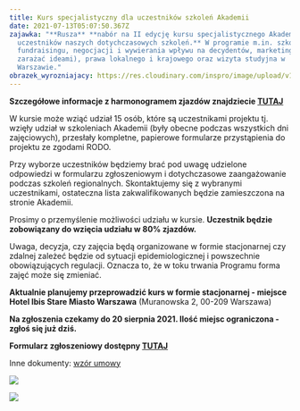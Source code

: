 ```yaml
---
title: Kurs specjalistyczny dla uczestników szkoleń Akademii
date: 2021-07-13T05:07:50.367Z
zajawka: "**Rusza** **nabór na II edycję kursu specjalistycznego Akademii dla
  uczestników naszych dotychczasowych szkoleń.** W programie m.in. szkolenia z
  fundraisingu, negocjacji i wywierania wpływu na decydentów, marketingu (jak
  zarażać ideami), prawa lokalnego i krajowego oraz wizyta studyjna w
  Warszawie."
obrazek_wyrozniajacy: https://res.cloudinary.com/inspro/image/upload/v1626156143/aiso/Zdj%C4%99cia%20szkolenia/1_kurs.jpg
---
```

**Szczegółowe informacje z harmonogramem zjazdów znajdziecie [TUTAJ](https://res.cloudinary.com/inspro/image/upload/v1626153138/aiso/Zdj%C4%99cia%20szkolenia/kurs-specjalistyczny-II-edycja-2021-07-08.pdf)** 

W kursie może wziąć udział 15 osób,  które są uczestnikami projektu tj. wzięły udział w szkoleniach Akademii (były obecne podczas wszystkich dni zajęciowych), przesłały kompletne, papierowe formularze przystąpienia do projektu ze zgodami RODO.  

Przy wyborze uczestników będziemy brać pod uwagę udzielone odpowiedzi w formularzu zgłoszeniowym i dotychczasowe zaangażowanie podczas szkoleń regionalnych. Skontaktujemy się z wybranymi uczestnikami, ostateczna lista zakwalifikowanych będzie zamieszczona na stronie Akademii.

Prosimy o przemyślenie możliwości udziału w kursie. **Uczestnik będzie zobowiązany do wzięcia udziału w 80% zjazdów.** 

Uwaga, decyzja, czy zajęcia będą organizowane w formie stacjonarnej czy zdalnej zależeć będzie od sytuacji epidemiologicznej i powszechnie obowiązujących regulacji. Oznacza to, że w toku trwania Programu forma zajęć może się zmieniać. 

**Aktualnie planujemy przeprowadzić kurs w formie stacjonarnej - miejsce Hotel Ibis Stare Miasto Warszawa** (Muranowska 2, 00-209 Warszawa)

**Na zgłoszenia czekamy do 20 sierpnia 2021. Ilość miejsc ograniczona - zgłoś się już dziś.**

**Formularz zgłoszeniowy dostępny [TUTAJ](https://forms.gle/ZXGysZb1hAQqLtdo7)**

Inne dokumenty: [wzór umowy](https://res.cloudinary.com/inspro/image/upload/v1626155637/aiso/umowa_kurs_specjalistycznyIIedycja.pdf)

![](https://res.cloudinary.com/inspro/image/upload/v1626156145/aiso/Zdj%C4%99cia%20szkolenia/2_aiso.jpg)

![](https://res.cloudinary.com/inspro/image/upload/v1626156149/aiso/Zdj%C4%99cia%20szkolenia/3_aiso.jpg)